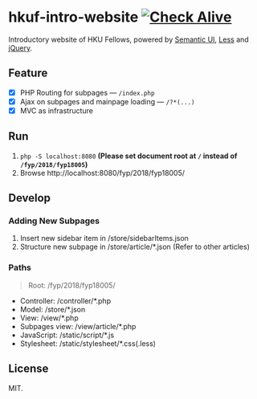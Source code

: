 # hkuf-intro-website [![](https://i.cs.hku.hk/fyp/2018/fyp18005/badge.svg "Check Alive")](https://i.cs.hku.hk/fyp/2018/fyp18005/checkalive)
Introductory website of HKU Fellows, powered by [Semantic UI](https://semantic-ui.com/ "Semantic UI"), [Less](http://lesscss.org/ "Less.js") and [jQuery](https://jquery.com/ "jQuery").
## Feature
- [X] PHP Routing for subpages — `/index.php`
- [X] Ajax on subpages and mainpage loading — `/?*(...)`
- [X] MVC as infrastructure
## Run
1. `php -S localhost:8080`
**(Please set document root at `/` instead of `/fyp/2018/fyp18005`)**
2. Browse http://localhost:8080/fyp/2018/fyp18005/
## Develop
### Adding New Subpages
1. Insert new sidebar item in /store/sidebarItems.json
2. Structure new subpage in /store/article/*.json (Refer to other articles)
### Paths
> Root: /fyp/2018/fyp18005/
- Controller: /controller/*.php
- Model: /store/*.json
- View: /view/*.php
- Subpages view: /view/article/*.php
- JavaScript: /static/script/*.js
- Stylesheet: /static/stylesheet/*.css(.less)
## License
MIT.
